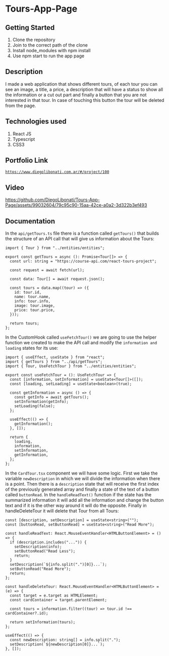 # Tours-App-Page

## Getting Started

1. Clone the repository
2. Join to the correct path of the clone
3. Install node_modules with npm install
4. Use npm start to run the app page

## Description

I made a web application that shows different tours, of each tour you can see an image, a title, a price, a description that will have a status to show all the information or a cut out part and finally a button that you are not interested in that tour. In case of touching this button the tour will be deleted from the page.

## Technologies used

1. React JS
2. Typescript
3. CSS3

## Portfolio Link

[`https://www.diegolibonati.com.ar/#/project/100`](https://www.diegolibonati.com.ar/#/project/100)

## Video

https://github.com/DiegoLibonati/Tours-App-Page/assets/99032604/79c95c90-15aa-42ce-a0a2-3d322b3ef493

## Documentation

In the `api/getTours.ts` file there is a function called `getTours()` that builds the structure of an API call that will give us information about the Tours:

```
import { Tour } from "../entities/entities";

export const getTours = async (): Promise<Tour[]> => {
  const url: string = "https://course-api.com/react-tours-project";

  const request = await fetch(url);

  const data: Tour[] = await request.json();

  const tours = data.map((tour) => ({
    id: tour.id,
    name: tour.name,
    info: tour.info,
    image: tour.image,
    price: tour.price,
  }));

  return tours;
};
```

In the CustomHook called `useFetchTour()` we are going to use the helper function we created to make the API call and modify the `information and loading` states for its use:

```
import { useEffect, useState } from "react";
import { getTours } from "../api/getTours";
import { Tour, UseFetchTour } from "../entities/entities";

export const useFetchTour = (): UseFetchTour => {
  const [information, setInformation] = useState<Tour[]>([]);
  const [loading, setLoading] = useState<boolean>(true);

  const getInformation = async () => {
    const getInfo = await getTours();
    setInformation(getInfo);
    setLoading(false);
  };

  useEffect(() => {
    getInformation();
  }, []);

  return {
    loading,
    information,
    setInformation,
    getInformation,
  };
};
```

In the `CardTour.tsx` component we will have some logic. First we take the variable `newDescription` in which we will divide the information when there is a point. Then there is a `description` state that will receive the first index of the previously generated array and finally a state of the text of a button called `buttonRead`. In the `handleReadText()` function if the state has the summarized information it will add all the information and change the button text and if it is the other way around it will do the opposite. Finally in handleDeleteTour it will delete that Tour from all Tours:

```
const [description, setDescription] = useState<string>("");
const [buttonRead, setButtonRead] = useState<string>("Read More");

const handleReadText: React.MouseEventHandler<HTMLButtonElement> = () => {
  if (description.includes("...")) {
    setDescription(info);
    setButtonRead("Read Less");
    return;
  }
  setDescription(`${info.split(".")[0]}...`);
  setButtonRead("Read More");
  return;
};

const handleDeleteTour: React.MouseEventHandler<HTMLButtonElement> = (e) => {
  const target = e.target as HTMLElement;
  const cardContainer = target.parentElement;

  const tours = information.filter((tour) => tour.id !== cardContainer?.id);

  return setInformation(tours);
};

useEffect(() => {
  const newDescription: string[] = info.split(".");
  setDescription(`${newDescription[0]}...`);
}, []);
```
